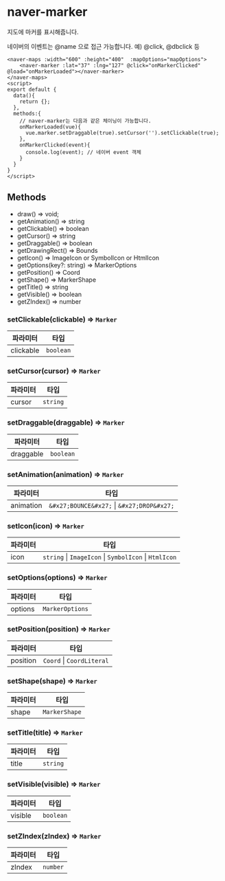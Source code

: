 # naver-marker
지도에 마커를 표시해줍니다.

네이버의 이벤트는 @name 으로 접근 가능합니다. 예) @click, @dbclick 등 
```vue
<naver-maps :width="600" :height="400"  :mapOptions="mapOptions">
    <naver-marker :lat="37" :lng="127" @click="onMarkerClicked" @load="onMarkerLoaded"></naver-marker>
</naver-maps>
<script>
export default {
  data(){
    return {};
  },
  methods:{
    // naver-marker는 다음과 같은 체이닝이 가능합니다.
    onMarkerLoaded(vue){
      vue.marker.setDraggable(true).setCursor('').setClickable(true);
    },
    onMarkerClicked(event){
      console.log(event); // 네이버 event 객체
    }
  }
}
</script>

```

## Methods
* draw() => void;
* getAnimation() => string
* getClickable() => boolean
* getCursor() => string
* getDraggable() => boolean
* getDrawingRect() => Bounds
* getIcon() => ImageIcon or SymbolIcon or HtmlIcon
* getOptions(key?: string) => MarkerOptions
* getPosition() => Coord
* getShape() => MarkerShape
* getTitle() => string
* getVisible() => boolean
* getZIndex() => number

### setClickable(clickable) ⇒ `Marker`

| 파라미터 | 타입 |
| --- | --- |
| clickable | `boolean` |

### setCursor(cursor) ⇒ `Marker`

| 파라미터 | 타입 |
| --- | --- |
| cursor | `string` |

### setDraggable(draggable) ⇒ `Marker`

| 파라미터 | 타입 |
| --- | --- |
| draggable | `boolean` |

### setAnimation(animation) ⇒ `Marker`

| 파라미터 | 타입 |
| --- | --- |
| animation | `&#x27;BOUNCE&#x27;` \| `&#x27;DROP&#x27;` |

### setIcon(icon) ⇒ `Marker`

| 파라미터 | 타입 |
| --- | --- |
| icon | `string` \| `ImageIcon` \| `SymbolIcon` \| `HtmlIcon` |

### setOptions(options) ⇒ `Marker`

| 파라미터 | 타입 |
| --- | --- |
| options | `MarkerOptions` |

### setPosition(position) ⇒ `Marker`

| 파라미터 | 타입 |
| --- | --- |
| position | `Coord` \| `CoordLiteral` |

### setShape(shape) ⇒ `Marker`

| 파라미터 | 타입 |
| --- | --- |
| shape | `MarkerShape` |

### setTitle(title) ⇒ `Marker`

| 파라미터 | 타입 |
| --- | --- |
| title | `string` |

### setVisible(visible) ⇒ `Marker`

| 파라미터 | 타입 |
| --- | --- |
| visible | `boolean` |

### setZIndex(zIndex) ⇒ `Marker`

| 파라미터 | 타입 |
| --- | --- |
| zIndex | `number` |
